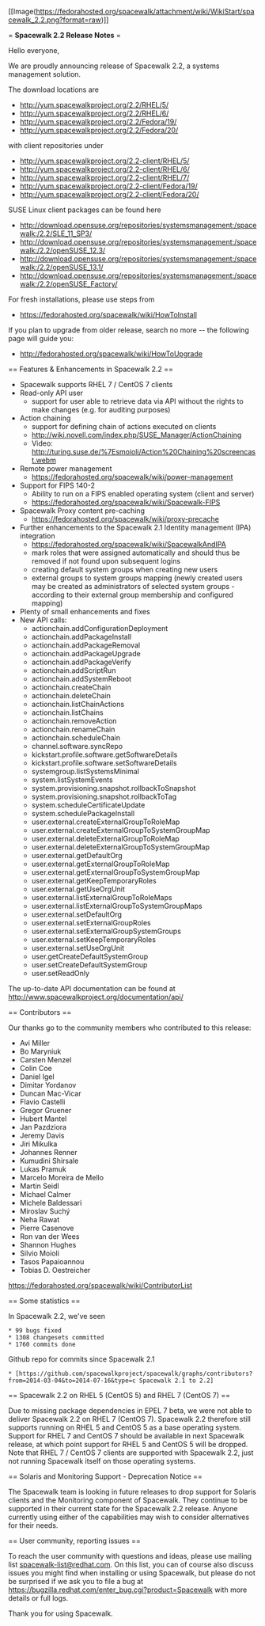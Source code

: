 [[Image(https://fedorahosted.org/spacewalk/attachment/wiki/WikiStart/spacewalk_2.2.png?format=raw)]]

= __Spacewalk 2.2 Release Notes__ =

Hello everyone,

We are proudly announcing release of Spacewalk 2.2, a systems management solution.

The download locations are

  * http://yum.spacewalkproject.org/2.2/RHEL/5/
  * http://yum.spacewalkproject.org/2.2/RHEL/6/
  * http://yum.spacewalkproject.org/2.2/Fedora/19/
  * http://yum.spacewalkproject.org/2.2/Fedora/20/

with client repositories under

  * http://yum.spacewalkproject.org/2.2-client/RHEL/5/
  * http://yum.spacewalkproject.org/2.2-client/RHEL/6/
  * http://yum.spacewalkproject.org/2.2-client/RHEL/7/
  * http://yum.spacewalkproject.org/2.2-client/Fedora/19/
  * http://yum.spacewalkproject.org/2.2-client/Fedora/20/


SUSE Linux client packages can be found here

   * http://download.opensuse.org/repositories/systemsmanagement:/spacewalk:/2.2/SLE_11_SP3/
   * http://download.opensuse.org/repositories/systemsmanagement:/spacewalk:/2.2/openSUSE_12.3/
   * http://download.opensuse.org/repositories/systemsmanagement:/spacewalk:/2.2/openSUSE_13.1/
   * http://download.opensuse.org/repositories/systemsmanagement:/spacewalk:/2.2/openSUSE_Factory/

For fresh installations, please use steps from

  * https://fedorahosted.org/spacewalk/wiki/HowToInstall

If you plan to upgrade from older release, search no more -- the following page will guide you:

  * http://fedorahosted.org/spacewalk/wiki/HowToUpgrade

== Features & Enhancements in Spacewalk 2.2 ==

  * Spacewalk supports RHEL 7 / CentOS 7 clients
  * Read-only API user
    * support for user able to retrieve data via API without the rights to make changes (e.g. for auditing purposes)
  * Action chaining
    * support for defining chain of actions executed on clients
    * http://wiki.novell.com/index.php/SUSE_Manager/ActionChaining
    * Video: http://turing.suse.de/%7Esmoioli/Action%20Chaining%20screencast.webm
  * Remote power management
    * https://fedorahosted.org/spacewalk/wiki/power-management
  * Support for FIPS 140-2
    * Ability to run on a FIPS enabled operating system (client and server)
    * https://fedorahosted.org/spacewalk/wiki/Spacewalk-FIPS
  * Spacewalk Proxy content pre-caching
    * https://fedorahosted.org/spacewalk/wiki/proxy-precache 
  * Further enhancements to the Spacewalk 2.1 Identity management (IPA) integration
    * ​https://fedorahosted.org/spacewalk/wiki/SpacewalkAndIPA 
    * mark roles that were assigned automatically and should thus be removed if not found upon subsequent logins
    * creating default system groups when creating new users
    * external groups to system groups mapping (newly created users may be created as administrators of selected system groups - according to their external group membership and configured mapping) 
  * Plenty of small enhancements and fixes
  * New API calls:
    * actionchain.addConfigurationDeployment
    * actionchain.addPackageInstall
    * actionchain.addPackageRemoval
    * actionchain.addPackageUpgrade
    * actionchain.addPackageVerify
    * actionchain.addScriptRun
    * actionchain.addSystemReboot
    * actionchain.createChain
    * actionchain.deleteChain
    * actionchain.listChainActions
    * actionchain.listChains
    * actionchain.removeAction
    * actionchain.renameChain
    * actionchain.scheduleChain
    * channel.software.syncRepo
    * kickstart.profile.software.getSoftwareDetails
    * kickstart.profile.software.setSoftwareDetails
    * systemgroup.listSystemsMinimal
    * system.listSystemEvents
    * system.provisioning.snapshot.rollbackToSnapshot
    * system.provisioning.snapshot.rollbackToTag
    * system.scheduleCertificateUpdate
    * system.schedulePackageInstall
    * user.external.createExternalGroupToRoleMap
    * user.external.createExternalGroupToSystemGroupMap
    * user.external.deleteExternalGroupToRoleMap
    * user.external.deleteExternalGroupToSystemGroupMap
    * user.external.getDefaultOrg
    * user.external.getExternalGroupToRoleMap
    * user.external.getExternalGroupToSystemGroupMap
    * user.external.getKeepTemporaryRoles
    * user.external.getUseOrgUnit
    * user.external.listExternalGroupToRoleMaps
    * user.external.listExternalGroupToSystemGroupMaps
    * user.external.setDefaultOrg
    * user.external.setExternalGroupRoles
    * user.external.setExternalGroupSystemGroups
    * user.external.setKeepTemporaryRoles
    * user.external.setUseOrgUnit
    * user.getCreateDefaultSystemGroup
    * user.setCreateDefaultSystemGroup
    * user.setReadOnly

The up-to-date API documentation can be found at http://www.spacewalkproject.org/documentation/api/

== Contributors ==

Our thanks go to the community members who contributed to this release:

* Avi Miller
* Bo Maryniuk
* Carsten Menzel
* Colin Coe
* Daniel Igel
* Dimitar Yordanov
* Duncan Mac-Vicar
* Flavio Castelli
* Gregor Gruener
* Hubert Mantel
* Jan Pazdziora
* Jeremy Davis
* Jiri Mikulka
* Johannes Renner
* Kumudini Shirsale
* Lukas Pramuk
* Marcelo Moreira de Mello
* Martin Seidl
* Michael Calmer
* Michele Baldessari
* Miroslav Suchý
* Neha Rawat
* Pierre Casenove
* Ron van der Wees
* Shannon Hughes
* Silvio Moioli
* Tasos Papaioannou
* Tobias D. Oestreicher


https://fedorahosted.org/spacewalk/wiki/ContributorList

== Some statistics ==

In Spacewalk 2.2, we've seen

    * 99 bugs fixed
    * 1308 changesets committed
    * 1760 commits done

Github repo for commits since Spacewalk 2.1

    * [https://github.com/spacewalkproject/spacewalk/graphs/contributors?from=2014-03-04&to=2014-07-16&type=c Spacewalk 2.1 to 2.2]

== Spacewalk 2.2 on RHEL 5 (CentOS 5) and RHEL 7 (CentOS 7) ==

Due to missing package dependencies in EPEL 7 beta, we were not able to deliver Spacewalk 2.2 on RHEL 7 (CentOS 7). Spacewalk 2.2 therefore still
supports running on RHEL 5 and CentOS 5 as a base operating system. Support for RHEL 7 and CentOS 7 should be available in next Spacewalk release, at which
point support for RHEL 5 and CentOS 5 will be dropped. Note that RHEL 7 / CentOS 7 clients are supported with Spacewalk 2.2, just not running Spacewalk itself on those operating systems.


== Solaris and Monitoring Support - Deprecation Notice ==

The Spacewalk team is looking in future releases to drop support for Solaris clients and the Monitoring component of Spacewalk. They continue to be supported in their current state for the Spacewalk 2.2 release. Anyone currently using either of the capabilities may wish to consider alternatives for their needs. 

== User community, reporting issues ==

To reach the user community with questions and ideas, please use
mailing list spacewalk-list@redhat.com. On this list, you can of
course also discuss issues you might find when installing or using
Spacewalk, but please do not be surprised if we ask you to file a bug
at https://bugzilla.redhat.com/enter_bug.cgi?product=Spacewalk with more
details or full logs.

Thank you for using Spacewalk.
